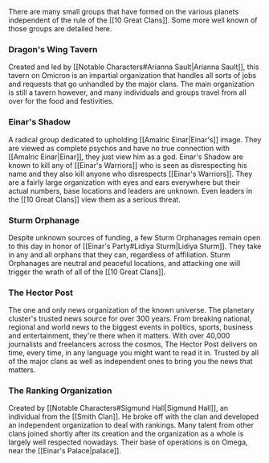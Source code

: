 There are many small groups that have formed on the various planets independent of the rule of the [[10 Great Clans]]. Some more well known of those groups are detailed here.
### Dragon's Wing Tavern
Created and led by [[Notable Characters#Arianna Sault|Arianna Sault]], this tavern on Omicron is an impartial organization that handles all sorts of jobs and requests that go unhandled by the major clans. The main organization is still a tavern however, and many individuals and groups travel from all over for the food and festivities.
### Einar's Shadow
A radical group dedicated to upholding [[Amalric Einar|Einar's]] image. They are viewed as complete psychos and have no true connection with [[Amalric Einar|Einar]], they just view him as a god. Einar's Shadow are known to kill any of [[Einar's Warriors]] who is seen as disrespecting his name and they also kill anyone who disrespects [[Einar's Warriors]]. They are a fairly large organization with eyes and ears everywhere but their actual numbers, base locations and leaders are unknown. Even leaders in the [[10 Great Clans]] view them as a serious threat.
### Sturm Orphanage
Despite unknown sources of funding, a few Sturm Orphanages remain open to this day in honor of [[Einar's Party#Lidiya Sturm|Lidiya Sturm]]. They take in any and all orphans that they can, regardless of affiliation. Sturm Orphanages are neutral and peaceful locations, and attacking one will trigger the wrath of all of the [[10 Great Clans]].
### The Hector Post
The one and only news organization of the known universe. The planetary cluster's trusted news source for over 300 years. From breaking national, regional and world news to the biggest events in politics, sports, business and entertainment, they're there when it matters. With over 40,000 journalists and freelancers across the cosmos, The Hector Post delivers on time, every time, in any language you might want to read it in. Trusted by all of the major clans as well as independent ones to bring you the news that matters.
### The Ranking Organization
Created by [[Notable Characters#Sigmund Hall|Sigmund Hall]], an individual from the [[Smith Clan]]. He broke off with the clan and developed an independent organization to deal with rankings. Many talent from other clans joined shortly after its creation and the organization as a whole is largely well respected nowadays. Their base of operations is on Omega, near the [[Einar's Palace|palace]].
